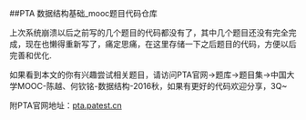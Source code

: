 ##PTA 数据结构基础_mooc题目代码仓库

上次系统崩溃以后之前写的几个题目的代码都没有了，其中几个题目还没有完全完成，现在也懒得重新写了，痛定思痛，在这里存储一下之后题目的代码，方便以后完善和优化.

如果看到本文的你有兴趣尝试相关题目，请访问PTA官网->题库->题目集->中国大学MOOC-陈越、何钦铭-数据结构-2016秋，如果有更好的代码欢迎分享，3Q~

附PTA官网地址：[pta.patest.cn](https://pta.patest.cn "PTA官网首页")
